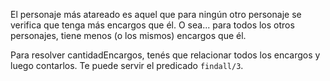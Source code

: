 El personaje más atareado es aquel que para ningún otro personaje se verifica que tenga más encargos que él. O sea... para todos los otros personajes, tiene menos (o los mismos) encargos que él.

Para resolver cantidadEncargos, tenés que relacionar todos los encargos y luego contarlos. Te puede servir el predicado `findall/3`.